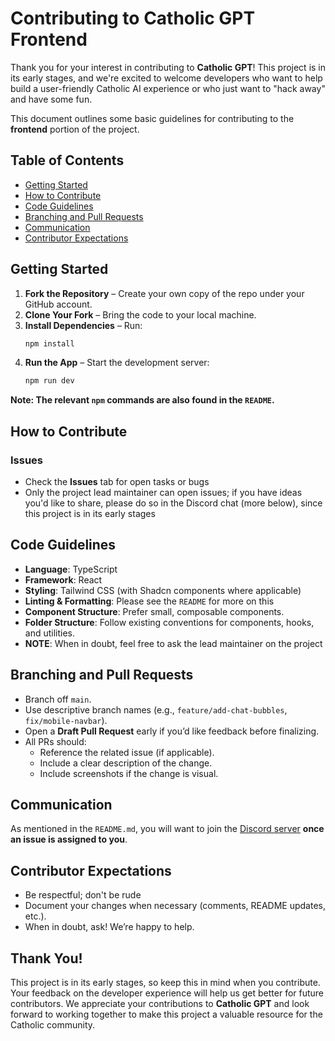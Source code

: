 # Contributing to Catholic GPT Frontend

Thank you for your interest in contributing to **Catholic GPT**! This project is in its early stages, and we're excited to welcome developers who want to help build a user-friendly Catholic AI experience or who just want to "hack away" and have some fun.

This document outlines some basic guidelines for contributing to the **frontend** portion of the project.

## Table of Contents

- [Getting Started](#getting-started)
- [How to Contribute](#how-to-contribute)
- [Code Guidelines](#code-guidelines)
- [Branching and Pull Requests](#branching-and-pull-requests)
- [Communication](#communication)
- [Contributor Expectations](#contributor-expectations)

## Getting Started

1. **Fork the Repository** – Create your own copy of the repo under your GitHub account.
2. **Clone Your Fork** – Bring the code to your local machine.
3. **Install Dependencies** – Run:
    ```bash
    npm install
    ```
4. **Run the App** – Start the development server:
    ```bash
    npm run dev
    ```
__Note: The relevant `npm` commands are also found in the `README`.__

## How to Contribute

### Issues

- Check the **Issues** tab for open tasks or bugs
- Only the project lead maintainer can open issues; if you have ideas you'd like to share, please do so in the Discord chat (more below), since this project is in its early stages

## Code Guidelines

- **Language**: TypeScript
- **Framework**: React
- **Styling**: Tailwind CSS (with Shadcn components where applicable)
- **Linting & Formatting**: Please see the `README` for more on this
- **Component Structure**: Prefer small, composable components.
- **Folder Structure**: Follow existing conventions for components, hooks, and utilities.
- **NOTE**: When in doubt, feel free to ask the lead maintainer on the project

## Branching and Pull Requests

- Branch off `main`.
- Use descriptive branch names (e.g., `feature/add-chat-bubbles`, `fix/mobile-navbar`).
- Open a **Draft Pull Request** early if you’d like feedback before finalizing.
- All PRs should:
  - Reference the related issue (if applicable).
  - Include a clear description of the change.
  - Include screenshots if the change is visual.

## Communication

As mentioned in the `README.md`, you will want to join the [Discord server](https://discord.gg/bAmCr5gu) **once an issue is assigned to you**.

## Contributor Expectations

- Be respectful; don't be rude
- Document your changes when necessary (comments, README updates, etc.).
- When in doubt, ask! We’re happy to help.

## Thank You!

This project is in its early stages, so keep this in mind when you contribute. Your feedback on the developer experience will help us get better for future contributors. We appreciate your contributions to **Catholic GPT** and look forward to working together to make this project a valuable resource for the Catholic community.